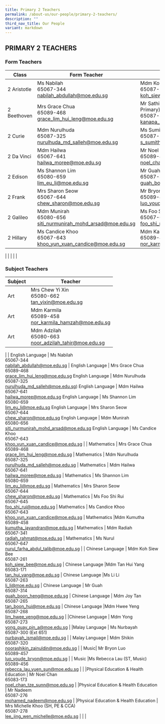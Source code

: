 ```yaml
---
title: Primary 2 Teachers
permalink: /about-us/our-people/primary-2-teachers/
description: ""
third_nav_title: Our People
variant: markdown
---
```

## PRIMARY 2 TEACHERS

### Form Teachers

| Class | Form Teacher | Form Teacher |
|---|---|---|
| 2 Aristotle |Ms Nabilah<br>65067-344<br>[nabilah\_abdullah@moe.edu.sg](mailto:nabilah\_abdullah@moe.edu.sg)| Mdm Koh Siew Bee<br>65087-261<br>[koh\_siew\_bee@moe.edu.sg](mailto:koh\_siew\_bee@moe.edu.sg)|
| 2 Beethoven | Mrs Grace Chua<br>65089-468<br>[grace\_lim\_hui\_leng@moe.edu.sg](mailto:grace\_lim\_hui\_leng@moe.edu.sg)| Mr Sathis Kumar (YH, Lower Primary)<br>65087-311<br>[kanapa\_sathis\_kumar@moe.edu.sg](mailto:kanapa\_sathis\_kumar@moe.edu.sg)|
| 2 Curie | Mdm Nurulhuda<br>65087-325<br>[nurulhuda\_md\_salleh@moe.edu.sg](mailto:nurulhuda\_md\_salleh@moe.edu.sg)|Ms Sumitha<br>65087-315<br>[s\_sumitha@moe.edu.sg](mailto:s\_sumitha@moe.edu.sg)|
| 2 Da Vinci |Mdm Hailwa<br>65067-641<br>[hailwa\_moree@moe.edu.sg](mailto:hailwa\_moree@moe.edu.sg)| Mr Noel Chan<br>65089-459<br>[noel\_chan\_tze\_sunn@moe.edu.sg](mailto:noel\_chan\_tze\_sunn@moe.edu.sg)|
| 2 Edison |Ms Shannon Lim<br>65080-659<br>[lim\_eu\_li@moe.edu.sg](mailto:lim\_eu\_li@moe.edu.sg)| Mr Guah <br>65087-314<br>[guah\_boon\_heng@moe.edu.sg](mailto:guah\_boon\_heng@moe.edu.sg)|
| 2 Frank |Mrs Sharon Seow<br>65067-644<br>[chew\_sharon@moe.edu.sg](mailto:chew\_sharon@moe.edu.sg)| Mr Bryon Luo<br>65089-457<br>[luo\_youde\_bryon@moe.edu.sg](mailto:luo\_youde\_bryon@moe.edu.sg)|
| 2 Galileo | Mdm Munirah<br>65080-656<br>[siti\_nurmunirah\_mohd\_arsad@moe.edu.sg](mailto:siti\_nurmunirah\_mohd\_arsad@moe.edu.sg)| Ms Foo Shi Rui<br>65067-645<br>[foo\_shi\_rui@moe.edu.sg](mailto:foo\_shi\_rui@moe.edu.sg)|
| 2 Hillary | Ms Candice Khoo<br>65067-643<br>[khoo\_yun\_xuan\_candice@moe.edu.sg](mailto:khoo\_yun\_xuan\_candice@moe.edu.sg)| Mdm Karmila<br>65089-458<br>[nor\_karmila\_hamzah@moe.edu.sg](mailto:nor\_karmila\_hamzah@moe.edu.sg)|
|
| | | |

### Subject Teachers

| Subject | Teacher |
|---|---|
| Art | Mrs Chew Yi Xin<br>65080-662<br>[tan\_yixin@moe.edu.sg](mailto:tan\_yixin@moe.edu.sg) |
Art |Mdm Karmila<br>65089-458<br>[nor\_karmila\_hamzah@moe.edu.sg](mailto:nor\_karmila\_hamzah@moe.edu.sg)
Art | Mdm Adzilah<br>65080-663<br>[noor\_adzilah\_tahir@moe.edu.sg](mailto:noor\_adzilah\_tahir@moe.edu.sg)
|
| English Language | Ms Nabilah<br>65067-344<br>[nabilah\_abdullah@moe.edu.sg](mailto:nabilah\_abdullah@moe.edu.sg) |
English Language | Mrs Grace Chua<br>65089-468<br>[grace\_lim\_hui\_leng@moe.edu.sg](mailto:grace\_lim\_hui\_leng@moe.edu.sg)
English Language | Mdm Nurulhuda<br>65087-325<br>[nurulhuda\_md\_salleh@moe.edu.sg](mailto:nurulhuda\_md\_salleh@moe.edu.sg))
English Language | Mdm Hailwa<br>65067-641<br>[hailwa\_moree@moe.edu.sg](mailto:hailwa_moree@moe.edu.sg)
English Language | Ms Shannon Lim<br>65080-659<br>[lim\_eu\_li@moe.edu.sg](mailto:lim\_eu\_li@moe.edu.sg)
English Language | Mrs Sharon Seow<br>65067-644<br>[chew\_sharon@moe.edu.sg](mailto:chew\_sharon@moe.edu.sg)
English Language | Mdm Munirah<br>65080-656<br>[siti\_nurmunirah\_mohd\_arsad@moe.edu.sg](mailto:siti\_nurmunirah\_mohd\_arsad@moe.edu.sg)
English Language | Ms Candice Khoo<br>65067-643<br>[khoo\_yun\_xuan\_candice@moe.edu.sg](mailto:khoo\_yun\_xuan\_candice@moe.edu.sg)
|
| Mathematics | Mrs Grace Chua<br>65089-468<br>[grace\_lim\_hui\_leng@moe.edu.sg](mailto:grace\_lim\_hui\_leng@moe.edu.sg) |
 Mathematics | Mdm Nurulhuda<br>65087-325<br>[nurulhuda\_md\_salleh@moe.edu.sg](mailto:nurulhuda\_md\_salleh@moe.edu.sg) |
  Mathematics | Mdm Hailwa<br>65067-641<br>[hailwa\_moree@moe.edu.sg](mailto:hailwa_moree@moe.edu.sg) |
 Mathematics | Ms Shannon Lim<br>65080-659<br>[lim\_eu\_li@moe.edu.sg](mailto:lim\_eu\_li@moe.edu.sg) |
  Mathematics | Mrs Sharon Seow<br>65067-644<br>[chew\_sharon@moe.edu.sg](mailto:chew\_sharon@moe.edu.sg) |
 Mathematics | Ms Foo Shi Rui<br>65067-645<br>[foo\_shi\_rui@moe.edu.sg](mailto:foo\_shi\_rui@moe.edu.sg) |
  Mathematics | Ms Candice Khoo<br>65067-643<br>[khoo\_yun\_xuan\_candice@moe.edu.sg](mailto:khoo\_yun\_xuan\_candice@moe.edu.sg) |
 Mathematics |Mdm Kumutha<br>65089-458<br>[kumutha\_jayandran@moe.edu.sg](mailto:kumutha\_jayandran@moe.edu.sg) |
 Mathematics | Mdm Radiah<br>65067-341<br>[radiah\_rahmat@moe.edu.sg](mailto:radiah\_rahmat@moe.edu.sg) |
 Mathematics | Ms Nurul<br>65067-647<br>[nurul\_farha\_abdul\_talib@moe.edu.sg](mailto:nurul\_farha\_abdul\_talib@moe.edu.sg)
|
| Chinese Language | Mdm Koh Siew Bee<br>65087-261<br>[koh\_siew\_bee@moe.edu.sg](mailto:koh\_siew\_bee@moe.edu.sg) |
Chinese Language |Mdm Tan Hui Yang<br>65083-171<br>[tan\_hui\_yang@moe.edu.sg](mailto:tan\_hui\_yang@moe.edu.sg) |
Chinese Language |Ms Li Li<br>65087-263<br>[li\_li@moe.edu.sg](mailto:li\_li@moe.edu.sg) |
Chinese Language | Mr Guah <br>65087-314<br>[guah\_boon\_heng@moe.edu.sg](mailto:guah\_boon\_heng@moe.edu.sg) |
Chinese Language | Mdm Joy Tan<br>65087-265<br>[tan\_boon\_hui@moe.edu.sg](mailto:tan\_boon\_hui@moe.edu.sg) |
Chinese Language |Mdm Hwee Yeng<br>65087-268<br>[lim\_hwee\_yeng@moe.edu.sg](mailto:lim\_hwee\_yeng@moe.edu.sg) |
|Chinese Language | Mdm Yong<br>65087-273<br>[yong\_puay\_pin\_a@moe.edu.sg](mailto:yong\_puay\_pin\_a@moe.edu.sg)
|
|Malay Language | Ms Nurbayah<br>65087-300 (Ext 651)<br>[nurbayah\_ismail@moe.edu.sg](mailto:nurbayah\_ismail@moe.edu.sg) |
| Malay Language  | Mdm Shikin<br>65087-320<br>[noorashikin\_zainuldin@moe.edu.sg](mailto:noorashikin\_zainuldin@moe.edu.sg) 
|
| Music| Mr Bryon Luo <br>65089-457<br>[luo\_youde\_bryon@moe.edu.sg](mailto:luo\_youde\_bryon@moe.edu.sg) |
| Music |Ms Rebecca Lau (ST, Music)<br>65089-456<br>[rebecca\_lau\_yuen\_sun@moe.edu.sg](mailto:rebecca\_lau\_yuen\_sun@moe.edu.sg) |
|
|Physical Education &amp; Health Education | Mr Noel Chan<br>65083-173<br>[noel\_chan\_tze\_sunn@moe.edu.sg](mailto:noel\_chan\_tze\_sunn@moe.edu.sg) |
|Physical Education &amp; Health Education | Mr Nadeem<br>65087-276<br>[mohamed\_nadeem@moe.edu.sg](mailto:mohamed\_nadeem@moe.edu.sg) |
|Physical Education &amp; Health Education | Mrs Michelle Khoo (SH, PE &amp; CCA)<br>65087-278<br>[lee\_jing\_wen\_michelle@moe.edu.sg](mailto:lee\_jing\_wen\_michelle@moe.edu.sg) |
| |